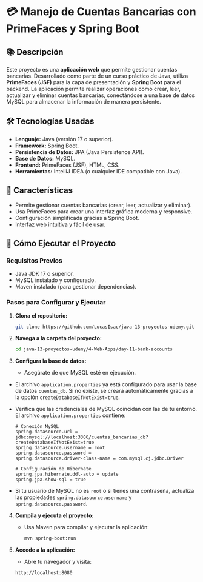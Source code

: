 # 💳 Manejo de Cuentas Bancarias con PrimeFaces y Spring Boot  

## 📚 **Descripción**  
Este proyecto es una **aplicación web** que permite gestionar cuentas bancarias. Desarrollado como parte de un curso práctico de Java, utiliza **PrimeFaces (JSF)** para la capa de presentación y **Spring Boot** para el backend. La aplicación permite realizar operaciones como crear, leer, actualizar y eliminar cuentas bancarias, conectándose a una base de datos MySQL para almacenar la información de manera persistente.  

## 🛠️ **Tecnologías Usadas**  
- **Lenguaje:** Java (versión 17 o superior).  
- **Framework:** Spring Boot.  
- **Persistencia de Datos:** JPA (Java Persistence API).  
- **Base de Datos:** MySQL.  
- **Frontend:** PrimeFaces (JSF), HTML, CSS.  
- **Herramientas:** IntelliJ IDEA (o cualquier IDE compatible con Java).  

## 🧩 **Características**  
- Permite gestionar cuentas bancarias (crear, leer, actualizar y eliminar).  
- Usa PrimeFaces para crear una interfaz gráfica moderna y responsive.  
- Configuración simplificada gracias a Spring Boot.  
- Interfaz web intuitiva y fácil de usar.  

## 🚀 **Cómo Ejecutar el Proyecto**  

### **Requisitos Previos**  
- Java JDK 17 o superior.  
- MySQL instalado y configurado.  
- Maven instalado (para gestionar dependencias).  

### **Pasos para Configurar y Ejecutar**  

1. **Clona el repositorio:**  
   ```bash
   git clone https://github.com/LucasIsac/java-13-proyectos-udemy.git
   ```

2. **Navega a la carpeta del proyecto:**
   ```bash
   cd java-13-proyectos-udemy/4-Web-Apps/day-11-bank-accounts
   ```

3. **Configura la base de datos:**
   - Asegúrate de que MySQL esté en ejecución.

  - El archivo `application.properties` ya está configurado para usar la base de datos `cuentas_db`. Si no existe, se creará automáticamente gracias a la opción `createDatabaseIfNotExist=true`.

  - Verifica que las credenciales de MySQL coincidan con las de tu entorno. El archivo `application.properties` contiene:
    ````properities
    # Conexión MySQL
    spring.datasource.url = jdbc:mysql://localhost:3306/cuentas_bancarias_db?createDatabaseIfNotExist=true
    spring.datasource.username = root
    spring.datasource.password =
    spring.datasource.driver-class-name = com.mysql.cj.jdbc.Driver

    # Configuración de Hibernate
    spring.jpa.hibernate.ddl-auto = update
    spring.jpa.show-sql = true
    ````
  - Si tu usuario de MySQL no es `root` o si tienes una contraseña, actualiza las propiedades `spring.datasource.username` y `spring.datasource.password`.

4. **Compila y ejecuta el proyecto:**
   - Usa Maven para compilar y ejecutar la aplicación:
     ```bash
     mvn spring-boot:run
     ```

5. **Accede a la aplicación:**
   - Abre tu navegador y visita:
   ````arduino
   http://localhost:8080
   ````

